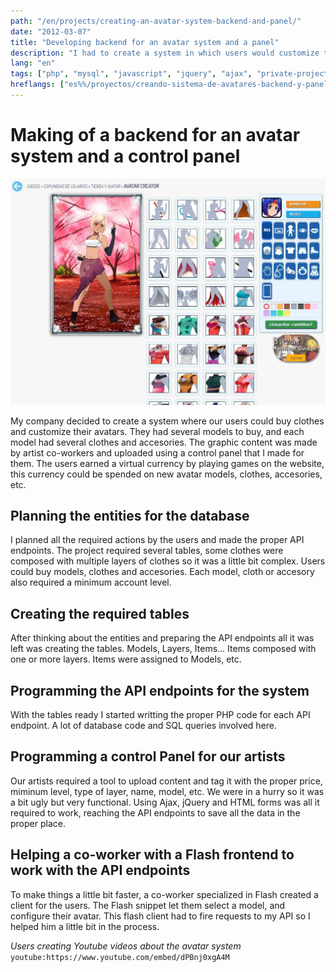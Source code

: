 ```yaml
---
path: "/en/projects/creating-an-avatar-system-backend-and-panel/"
date: "2012-03-07"
title: "Developing backend for an avatar system and a panel"
description: "I had to create a system in which users would customize their avatars by layers of clothing and accesories, paid with ingame currency."
lang: "en"
tags: ["php", "mysql", "javascript", "jquery", "ajax", "private-project"]
hreflangs: ["es%%/proyectos/creando-sistema-de-avatares-backend-y-panel/", "en%%/en/projects/creating-an-avatar-system-backend-and-panel/"]
---
```

# Making of a backend for an avatar system and a control panel

![Cliente para cambiar tu avatar](cliente-para-cambiar-tu-avatar.jpg)

My company decided to create a system where our users could buy clothes and customize their avatars. They had several models to buy, and each model had several clothes and accesories. The graphic content was made by artist co-workers and uploaded using a control panel that I made for them. The users earned a virtual currency by playing games on the website, this currency could be spended on new avatar models, clothes, accesories, etc.

## Planning the entities for the database

I planned all the required actions by the users and made the proper API endpoints. The project required several tables, some clothes were composed with multiple layers of clothes so it was a little bit complex. Users could buy models, clothes and accesories. Each model, cloth or accesory also required a minimum account level.

## Creating the required tables

After thinking about the entities and preparing the API endpoints all it was left was creating the tables. Models, Layers, Items... Items composed with one or more layers. Items were assigned to Models, etc.

## Programming the API endpoints for the system

With the tables ready I started writting the proper PHP code for each API endpoint. A lot of database code and SQL queries involved here.

## Programming a control Panel for our artists

Our artists required a tool to upload content and tag it with the proper price, miminum level, type of layer, name, model, etc. We were in a hurry so it was a bit ugly but very functional. Using Ajax, jQuery and HTML forms was all it required to work, reaching the API endpoints to save all the data in the proper place.

## Helping a co-worker with a Flash frontend to work with the API endpoints

To make things a little bit faster, a co-worker specialized in Flash created a client for the users. The Flash snippet let them select a model, and configure their avatar. This flash client had to fire requests to my API so I helped him a little bit in the process.

*Users creating Youtube videos about the avatar system*
`youtube:https://www.youtube.com/embed/dPBnj0xgA4M`